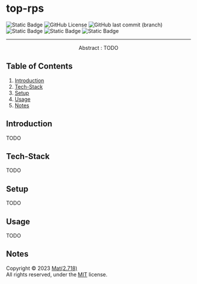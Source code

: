 # top-rps

![Static Badge](<https://img.shields.io/badge/authors-Mat(2.718)i-93c6d6>)
![GitHub License](https://img.shields.io/github/license/matei-george/top-rps)
![GitHub last commit (branch)](https://img.shields.io/github/last-commit/matei-george/top-rps/main)
![Static Badge](https://img.shields.io/badge/language-HTML-82aeb1)
![Static Badge](https://img.shields.io/badge/language-CSS-82aeb1)
![Static Badge](https://img.shields.io/badge/language-JS-82aeb1)

---

<p align="center">
Abstract : TODO
</p>

## Table of Contents

1. [Introduction](#introduction)
2. [Tech-Stack](#tech-stack)
3. [Setup](#setup)
4. [Usage](#usage)
5. [Notes](#notes)

## Introduction

TODO

## Tech-Stack

TODO

## Setup

TODO

## Usage

TODO

## Notes

Copyright © 2023 [Mat(2.718)](https://github.com/matei-george) <br>
All rights reserved, under the [MIT](https://mit-license.org/) license.
